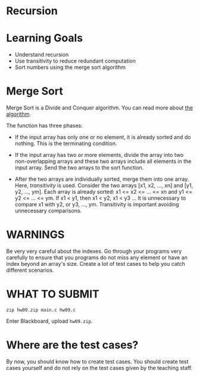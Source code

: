 # Recursion

Learning Goals
==============

* Understand recursion
* Use transitivity to reduce redundant computation
* Sort numbers using the merge sort algorithm

Merge Sort
==========

Merge Sort is a Divide and Conquer algorithm. You can read more about [the algorithm](https://medium.com/basecs/making-sense-of-merge-sort-part-1-49649a143478).

The function has three phases:

* If the input array has only one or no element, it is already sorted
  and do nothing. This is the terminating condition.

* If the input array has two or more elements, divide the array into two non-overlapping arrays and these two arrays include all elements in the input array. Send the two arrays to the sort function.

* After the two arrays are individually sorted, merge them into one
array. Here, *transitivity* is used. Consider the two arrays [x1, x2,
..., xn] and [y1, y2, ..., ym].  Each array is already sorted: x1 <=
x2 <= ... <= xn and y1 <= y2 <= ... <= ym.  If x1 < y1, then x1 < y2,
x1 < y3 ... It is unnecessary to compare x1 with y2, or y3, ...,
ym. Transitivity is important avoiding unnecessary comparisons.


WARNINGS
========

Be very very careful about the indexes. Go through your programs very
carefully to ensure that you programs do not miss any element or have
an index beyond an array's size.  Create a lot of test cases to help
you catch different scenarios.

	
WHAT TO SUBMIT
==============

```
zip hw09.zip main.c hw09.c
```

Enter Blackboard, upload `hw09.zip`.

Where are the test cases?
=========================

By now, you should know how to create test cases. You should create
test cases yourself and do not rely on the test cases given by the
teaching staff.


